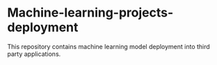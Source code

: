 # Machine-learning-projects-deployment
This repository contains machine learning model deployment into third party applications.
